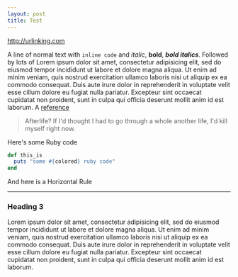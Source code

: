 ```yaml
---
layout: post
title: Test
---
```

http://urlinking.com

A line of normal text with `inline code` and _italic_, **bold**, _**bold italics**_. Followed by lots of 	Lorem ipsum dolor sit amet, consectetur adipisicing elit, sed do eiusmod tempor incididunt ut labore et dolore magna aliqua. Ut enim ad minim veniam, quis nostrud exercitation ullamco laboris nisi ut aliquip ex ea commodo consequat. Duis aute irure dolor in reprehenderit in voluptate velit esse cillum dolore eu fugiat nulla pariatur. Excepteur sint occaecat cupidatat non proident, sunt in culpa qui officia deserunt mollit anim id est laborum. A [reference][1]

>  Afterlife? If I'd thought I had to go through a whole another life, I'd kill myself right now.

Here's some Ruby code

```ruby
def this_is
  puts "some #{colored} ruby code"
end
```

And here is a Horizontal Rule

* * *

### Heading 3

Lorem ipsum dolor sit amet, consectetur adipisicing elit, sed do eiusmod tempor incididunt ut labore et dolore magna aliqua. Ut enim ad minim veniam, quis nostrud exercitation ullamco laboris nisi ut aliquip ex ea commodo consequat. Duis aute irure dolor in reprehenderit in voluptate velit esse cillum dolore eu fugiat nulla pariatur. Excepteur sint occaecat cupidatat non proident, sunt in culpa qui officia deserunt mollit anim id est laborum.

[1]: http://example.com/  "Optional Title Here"